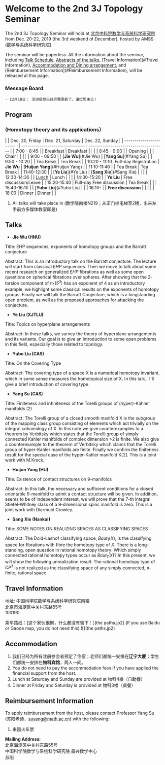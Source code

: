 # Welcome to the 2nd 3J Topology Seminar  

The 2nd 3J Topology Seminar will hold at [北京中科院数学与系统科学研究院](http://www.amss.ac.cn) from Dec. 20-22, 2019 (the 3rd weekend of December), hosted by AMSS (数学与系统科学研究院).

The seminar will be paperless. All the information about the seminar, including [Talk Schedule](#Program), [Abstracts of the talks](#Talks), [Travel Information](#Travel Information), [Accommodation and Dining arrangement](#Accommodation), and [Reimbursement Information](#Reimbursement Information), will be released at this page.

### Message Board
`- 12月18日： 活动信息已经完整更新了，诸位周末见！`


## <span id="Program">Program</span>  

### (Homotopy theory and its applications）


|                         |   Dec. 20, Friday         |        Dec. 21, Saturday          |   Dec. 22, Sunday                      |
| ----------------------- |                           | --------------------------------  | -------------------------------------- |
|       7:00 - 8:45       |                           |        Breakfast                  |      Breakfast                         |
|                                                                                                                                  |
|       8:45 - 9:00       |                           |           Opening                 |                                        |
|         Chair           |                           |                                   |                                        |
|       9:00 - 09:50      |                           |      [**Jie Wu**](#Jie Wu)        |       [**Yang Su**](#Yang Su)          | 
|       9:50 - 10:20      |                           |          Tea Break                |         Tea Break                      |
|       10:20 - 11:10     |Full-day Registration      |               **Jie Wu**          |    [**Huijun Yang**](#Huijun Yang)     |
|       11:10-11:40       |                           |          Tea Break                |         Tea Break                      |
|       11:40-12:30       |                           |      [**Ye Liu**](#Ye Liu)        |    [**Sang Xie**](#Sang Xie)           | 
|                                                                                                                                  |
|       12:30-14:30       |                           |      [Lunch](#dining)             |        Lunch                           |
|                                                                                                                                 |
|       14:30-15:20       |                           |         **Ye Liu**               |         Free discussion/Leave          |
|       15:20-15:40       |  Full-day Free discussion |            Tea Break             |                                        |
|       15:40-16:10       |                           |      [**Yubo Liu**](#Yubo Liu)   |                                        |
|       16:10-            |                           |        **Free discussion**       |                                        |
|                                                                                        |
|       18:00             |      Dinner               |             Dinner                |                                        |
  
1. All talks will take place in (数学院南楼N219；从正门坐电梯至2楼，出来左手前方多媒体教室即是)   







## <span id="Talks">Talks</span>    


- **<span id="Jie Wu">Jie Wu</span> (HNU)**  

Title: $\mathrm{EHP}$ sequences, exponents of homotopy groups and the Barratt conjecture  

Abstract: This is an introductory talk on the Barratt conjecture. The lecture will start from classical $EHP$ sequences. Then we move to talk about some recent research on generalized $EHP$ fibrations as well as some open questions on spherical fibrations over spheres. After showing that the $2$-torsion component of $\pi_*(S^3)$ has an exponent of $4$ as an introductory example, we highlight some classical results on the exponents of homotopy groups. Finally we will talk the Barratt Conjecture, which is a longstanding open problem, as well as the proposed approaches for attacking the conjecture.  



- **<span id="Ye Liu">Ye Liu</span> (XJTLU)**  

Title: Topics on hyperplane arrangements

Abstract: In these talks, we survey the theory of hyperplane arrangements and its variants. Our goal is to give an introduction to some open problems in this field, especially those related to topology.


- **<span id="Yubo Liu">Yubo Liu</span> (CAS)**  

Title: On the Covering Type

Abstract: The covering type of a space X is a numerical homotopy invariant, which in some sense measures the homotopical size of X. In this talk，I'll give a brief introduction of covering type.



- **<span id="Yang Su">Yang Su</span> (CAS)**  

Title: Finiteness and infiniteness of the Torelli groups of (hyper)-Kahler manifolds (2)  

Abstract: The Torelli group of a closed smooth manifold X is the subgroup of the mapping class group consisting of elements which act trivially on the integral cohomology of X. In this note we give counterexamples to a theorem by Verbitsky which states that the Torelli group of simply connected Kahler manifolds of complex dimension >2 is finite. We also give a counterexample to the theorem of Verbitsky which claims that the Torelli group of hyper-Kahler manifolds are finite. Finally we confirm the finiteness result for the special case of the hyper-Kahler manifold K[2]. This is a joint work with M.Kreck.



- **<span id="Huijun Yang">Huijun Yang</span> (HU)**  

Title: Existence of contact structures on 9-manifolds

Abstract: In this talk, the necessary and sufficient conditions for a closed orientable 9-manifold to admit a contact structure will be given.
In addition, seems to be of independent interest, we will prove that the 7-th integral Stiefel-Whitney class of a 9-dimensional spinc manifold is zero. This is a joint work with Diarmuid Crowley.



  

- **<span id="Sang Xie">Sang Xie</span> (Nankai)**  

Title: SOME NOTES ON REALIZING SPACES AS CLASSIFYING
SPACES

Abstract: The Dold-Lashof classifying space, $Baut_1 (X)$, is the classifying space for fibrations with fibre the homotopy type of $X$. There is a long-standing, open question in rational homotopy theory: 
Which simply connected rational homotopy types occur as $Baut_1(X)$? In this present, we will show the following unrealization result: 
The rational homotopy type of $CP^3$ is not realized as the classifying space of any simply connected, π-finite, rational space.




## <span id="Travel Information">Travel Information</span>

地址: 中国科学院数学与系统科学研究院南楼  
     北京市海淀区中关村东路55号  
     100190

乘车路线：[这个家伙很懒，什么都没有留下！](the paths.jp2) 
(If you use Baidu or Gaode map, you do not need this)
![](the paths.jp2) 



## <span id="Accommodation">Accommodation</span>

1.	我们已经为所有注册参会者预定了住宿；老师们都统一安排在**辽宁大厦**；学生们都统一安排在**物科宾馆**，两人一间。
2.	You do not need to pay the accommodation fees if you have applied the financial support from the host.
4.	<span id="dining">Lunch</span> at Saturday and Sunday are provided at 物科4楼（自助餐）
5.	Dinner at Friday and Saturday is provided at 物科3楼（桌餐）





##  <span id="Reimbursement Information">Reimbursement Information</span>  

To apply reimbursement from the host, please contact Professor Yang Su (苏阳老师，suyang@math.ac.cn) with the following:

1.	来回火车票  

**Mailing Address:**  
北京海淀区中关村东路55号    
中国科学院数学与系统科学研究院 晨兴数学中心  
苏阳








